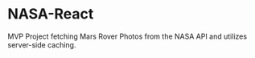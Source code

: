 # NASA-React

MVP Project fetching Mars Rover Photos from the NASA API and utilizes server-side caching.